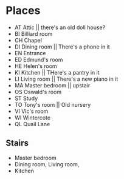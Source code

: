 # Places

- AT Attic || there's an old doll house?
- BI Billiard room
- CH Chapel
- DI Dining room || There's a phone in it
- EN Entrance
- ED Edmund's room
- HE Helen's room
- KI Kitchen || THere's a pantry in it
- LI Living room || There's a new piano in it
- MA Master bedroom || upstair
- OS Oswald's room
- ST Study
- TO Tony's room || Old nursery
- VI Vic's room
- WI Wintercote
- QL Quail Lane

## Stairs

- Master bedroom
- Dining room, Living room,
- Kitchen
